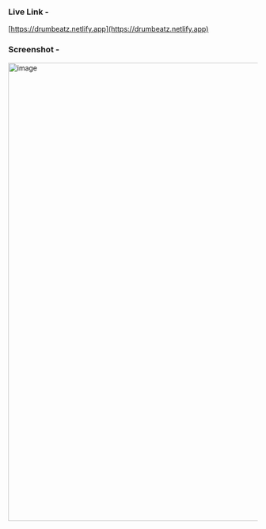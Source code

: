 ### Live Link -
[https://drumbeatz.netlify.app](https://drumbeatz.netlify.app) 
### Screenshot -
<img width="926" alt="image" src="https://user-images.githubusercontent.com/66175237/220651457-812f76ca-7c56-496f-98c3-40c100ea5ea0.png">
